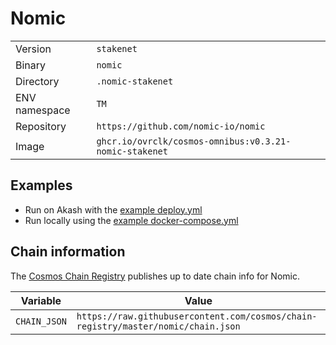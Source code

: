 # Nomic

| | |
|---|---|
|Version|`stakenet`|
|Binary|`nomic`|
|Directory|`.nomic-stakenet`|
|ENV namespace|`TM`|
|Repository|`https://github.com/nomic-io/nomic`|
|Image|`ghcr.io/ovrclk/cosmos-omnibus:v0.3.21-nomic-stakenet`|

## Examples

- Run on Akash with the [example deploy.yml](./deploy.yml)
- Run locally using the [example docker-compose.yml](./docker-compose.yml)

## Chain information

The [Cosmos Chain Registry](https://github.com/cosmos/chain-registry) publishes up to date chain info for Nomic.

|Variable|Value|
|---|---|
|`CHAIN_JSON`|`https://raw.githubusercontent.com/cosmos/chain-registry/master/nomic/chain.json`|
